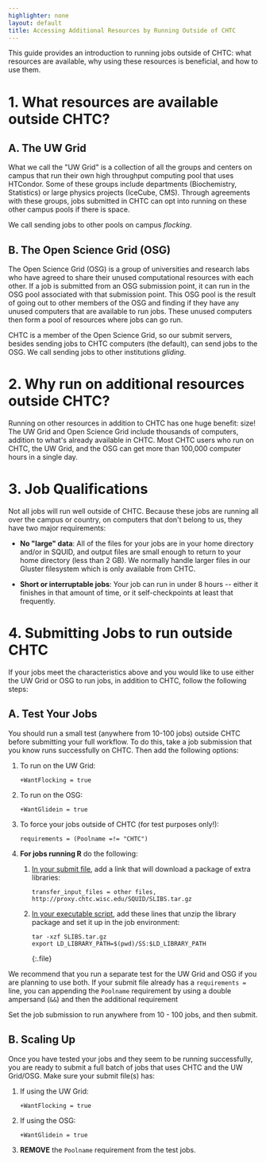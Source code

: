 ```yaml
---
highlighter: none
layout: default
title: Accessing Additional Resources by Running Outside of CHTC
---
```



This guide provides an introduction to running jobs outside of CHTC:
what resources are available, why using these resources is beneficial,
and how to use them.

**1. What resources are available outside CHTC?**
=============================================

A. The UW Grid
--------------

What we call the \"UW Grid\" is a collection of all the groups and
centers on campus that run their own high throughput computing pool that
uses HTCondor. Some of these groups include departments (Biochemistry,
Statistics) or large physics projects (IceCube, CMS). Through agreements
with these groups, jobs submitted in CHTC can opt into running on these
other campus pools if there is space.

We call sending jobs to other pools on campus *flocking*.

B. The Open Science Grid (OSG)
------------------------------

The Open Science Grid (OSG) is a group of universities and research labs
who have agreed to share their unused computational resources with each
other. If a job is submitted from an OSG submission point, it can run in
the OSG pool associated with that submission point. This OSG pool is the
result of going out to other members of the OSG and finding if they have
any unused computers that are available to run jobs. These unused
computers then form a pool of resources where jobs can go run.

CHTC is a member of the Open Science Grid, so our submit servers,
besides sending jobs to CHTC computers (the default), can send jobs to
the OSG. We call sending jobs to other institutions *gliding*.

**2. Why run on additional resources outside CHTC?**
================================================

Running on other resources in addition to CHTC has one huge benefit:
size! The UW Grid and Open Science Grid include thousands of computers,
addition to what\'s already available in CHTC. Most CHTC users who run
on CHTC, the UW Grid, and the OSG can get more than 100,000 computer
hours in a single day.

**3. Job Qualifications**
=====================

Not all jobs will run well outside of CHTC. Because these jobs are
running all over the campus or country, on computers that don\'t belong
to us, they have two major requirements:

-   **No \"large\" data**: All of the files for your jobs are in your
    home directory and/or in SQUID, and output files are small enough to
    return to your home directory (less than 2 GB). We normally handle
    larger files in our Gluster filesystem which is only available from
    CHTC.  

-   **Short or interruptable jobs**: Your job can run in under 8 hours
    \-- either it finishes in that amount of time, or it
    self-checkpoints at least that frequently.

**4. Submitting Jobs to run outside CHTC**
======================================

If your jobs meet the characteristics above and you would like to use
either the UW Grid or OSG to run jobs, in addition to CHTC, follow the
following steps:

A. Test Your Jobs
-----------------

You should run a small test (anywhere from 10-100 jobs) outside CHTC
before submitting your full workflow. To do this, take a job submission
that you know runs successfully on CHTC. Then add the following options:

1.  To run on the UW Grid:

    ``` {.sub}
    +WantFlocking = true
    ```

2.  To run on the OSG:

    ``` {.sub}
    +WantGlidein = true
    ```

3.  To force your jobs outside of CHTC (for test purposes only!):

    ``` {.sub}
    requirements = (Poolname =!= "CHTC")
    ```

4.  **For jobs running R** do the following:
    1.  <ins>In your submit file</ins>, add a link that will download
        a package of extra libraries:

        ``` {.sub}
        transfer_input_files = other files, http://proxy.chtc.wisc.edu/SQUID/SLIBS.tar.gz
        ```

    2.  <ins>In your executable script</ins>, add these lines that
        unzip the library package and set it up in the job environment:

        ``` 
        tar -xzf SLIBS.tar.gz
        export LD_LIBRARY_PATH=$(pwd)/SS:$LD_LIBRARY_PATH
        ```
        {:.file}

We recommend that you run a separate test for the UW Grid and OSG if you
are planning to use both. If your submit file already has a
`requirements = ` line, you can appending the `Poolname` requirement by
using a double ampersand (`&&`) and then the additional requirement

Set the job submission to run anywhere from 10 - 100 jobs, and then
submit.

B. Scaling Up
-------------

Once you have tested your jobs and they seem to be running successfully,
you are ready to submit a full batch of jobs that uses CHTC and the UW
Grid/OSG. Make sure your submit file(s) has:

1.  If using the UW Grid:

    ``` {.sub}
    +WantFlocking = true
    ```

2.  If using the OSG:

    ``` {.sub}
    +WantGlidein = true
    ```

3.  **REMOVE** the `Poolname` requirement from the test jobs.
